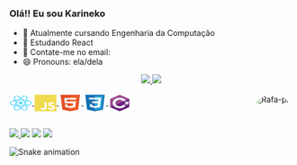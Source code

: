 ### Olá!! Eu sou Karineko


- 📜 Atualmente cursando Engenharia da Computação
- 🌱 Estudando React
- 💬 Contate-me no email: 
- 😄 Pronouns: ela/dela

<div align="center">
  <a href="https://github.com/karineko">
  <img height="180em" src="https://github-readme-stats.vercel.app/api?username=karineko&show_icons=true&theme=dracula&include_all_commits=true&count_private=true"/>
  <img height="180em" src="https://github-readme-stats.vercel.app/api/top-langs/?username=karineko&layout=compact&langs_count=7&theme=dracula"/>
</div>
<div style="display: inline_block"><br>
  <img align="center" alt="Karineko-React" height="30" width="40" src="https://raw.githubusercontent.com/devicons/devicon/master/icons/react/react-original.svg">
  <img align="center" alt="Karineko-Js" height="30" width="40" src="https://raw.githubusercontent.com/devicons/devicon/master/icons/javascript/javascript-plain.svg">
  <img align="center" alt="Karineko-HTML" height="30" width="40" src="https://raw.githubusercontent.com/devicons/devicon/master/icons/html5/html5-original.svg">
  <img align="center" alt="Karineko-CSS" height="30" width="40" src="https://raw.githubusercontent.com/devicons/devicon/master/icons/css3/css3-original.svg">
  <img align="center" alt="Karineko-Csharp" height="30" width="40" src="https://raw.githubusercontent.com/devicons/devicon/master/icons/csharp/csharp-original.svg">
  <img align="right" alt="Rafa-pic" height="150" style="border-radius:50px;" src="https://cdn.discordapp.com/attachments/913196512840921214/997298130477400154/karineko.png">
</div>

##

<div>
 <a href="www.linkedin.com/in/karine-marques-hara-5a3520236" target="_blank"><img src="https://img.shields.io/badge/-LinkedIn-%230077B5?style=for-the-badge&logo=linkedin&logoColor=white" target="_blank">
  <a href = "mailto:karine.mhara@gmail.com"><img src="https://img.shields.io/badge/-Gmail-%23333?style=for-the-badge&logo=gmail&logoColor=white" target="_blank"></a>
  <a href="https://www.instagram.com/karine.mhara/" target="_blank"><img src="https://img.shields.io/badge/-Instagram-%23E4405F?style=for-the-badge&logo=instagram&logoColor=white" target="_blank"></a>
  <a href="https://discord.gg/wagxzStdcR" target="_blank"><img src="https://img.shields.io/badge/Discord-7289DA?style=for-the-badge&logo=discord&logoColor=white" target="_blank"></a> 
  
 
 ![Snake animation](https://github.com/karineko/karineko/blob/output/github-contribution-grid-snake.svg)
</div>
